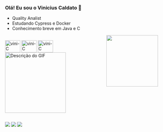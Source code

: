 ### Olá! Eu sou o Vinicius Caldato 👋

-  Quality Analist
-  Estudando Cypress e Docker
-  Conhecimento breve em Java e C
  
<img align='right' src="https://media.giphy.com/media/836HiJc7pgzy8iNXCn/giphy.gif" width="170" />


<div style="display: inline_block"><br>
  <img align="center" alt="vini-C" height="40" width="50"src="https://user-images.githubusercontent.com/68279555/200387386-276c709f-380b-46cc-81fd-f292985927a8.png">
  <img align="center" alt="vini-C" height="40" width="50"src="https://user-images.githubusercontent.com/25181517/117207330-263ba280-adf4-11eb-9b97-0ac5b40bc3be.png">
  <img align="center" alt="vini-C" height="40" width="50"src="https://user-images.githubusercontent.com/25181517/192109061-e138ca71-337c-4019-8d42-4792fdaa7128.png">
  

  
</div>

<img src="https://camo.githubusercontent.com/bc762c717355e136afac12040f81cad4abd2333f069c38e09b6a3de91d2b96bd/68747470733a2f2f6d656469612e67697068792e636f6d2f6d656469612f4950377361726c3743356c534643773972472f67697068792e676966" alt="Descrição do GIF" width="200" />


##

<div> 
  
  <a href="https://www.instagram.com/vinicaldato_/" target="_blank"><img src="https://img.shields.io/badge/-Instagram-%23E4405F?style=for-the-badge&logo=instagram&logoColor=white" target="_blank"></a>
  <a href = "mailto:viniciuscaldatoo@gmail.com"><img src="https://img.shields.io/badge/-Gmail-%23333?style=for-the-badge&logo=gmail&logoColor=white" target="_blank"></a>
  <a href="https://www.linkedin.com/in/vcaldato/" target="_blank"><img src="https://img.shields.io/badge/-LinkedIn-%230077B5?style=for-the-badge&logo=linkedin&logoColor=white" target="_blank"></a> 
  
</div>



##
